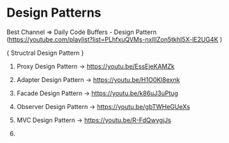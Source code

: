 # Design Patterns

Best Channel => Daily Code Buffers - Design Pattern (https://youtube.com/playlist?list=PLhfxuQVMs-nxlIlZon5tkhI5X-lE2UG4K )

{ Structral Design Pattern }

1) Proxy Design Pattern -> https://youtu.be/EssEjeKAMZk 
2) Adapter Design Pattern -> https://youtu.be/H1O0Kl8exnk
3) Facade Design Pattern -> https://youtu.be/k86uJ3uPtug


5) Observer Design Pattern -> https://youtu.be/gbTWHeGUeXs
6) MVC Design Pattern -> https://youtu.be/R-FdQwygjJs
7)

